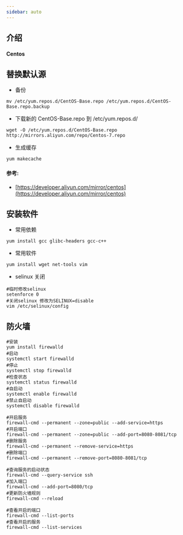 ```yaml
---
sidebar: auto
---
```


## 介绍

#### Centos

## 替换默认源

- 备份

```shell
mv /etc/yum.repos.d/CentOS-Base.repo /etc/yum.repos.d/CentOS-Base.repo.backup
```

- 下载新的 CentOS-Base.repo 到 /etc/yum.repos.d/

```shell
wget -O /etc/yum.repos.d/CentOS-Base.repo http://mirrors.aliyun.com/repo/Centos-7.repo
```

- 生成缓存

```shell
yum makecache
```

#### 参考:

- [https://developer.aliyun.com/mirror/centos](https://developer.aliyun.com/mirror/centos)

## 安装软件

- 常用依赖

```shell
yum install gcc glibc-headers gcc-c++
```

- 常用软件

```shell
yum install wget net-tools vim
```

- selinux 关闭

```shell
#临时修改selinux
setenforce 0
#关闭selinux 修改为SELINUX=disable
vim /etc/selinux/config
```

## 防火墙

```shell
#安装
yum install firewalld
#启动
systemctl start firewalld
#停止
systemctl stop firewalld
#检查状态
systemctl status firewalld
#自启动
systemctl enable firewalld
#禁止自启动
systemctl disable firewalld

#开启服务
firewall-cmd --permanent --zone=public --add-service=https
#开启端口
firewall-cmd --permanent --zone=public --add-port=8080-8081/tcp
#删除服务
firewall-cmd --permanent --remove-service=https
#删除端口
firewall-cmd --permanent --remove-port=8080-8081/tcp

#查询服务的启动状态
firewall-cmd --query-service ssh
#加入端口
firewall-cmd --add-port=8080/tcp
#更新防火墙规则
firewall-cmd --reload

#查看开启的端口
firewall-cmd --list-ports
#查看开启的服务
firewall-cmd --list-services
```
